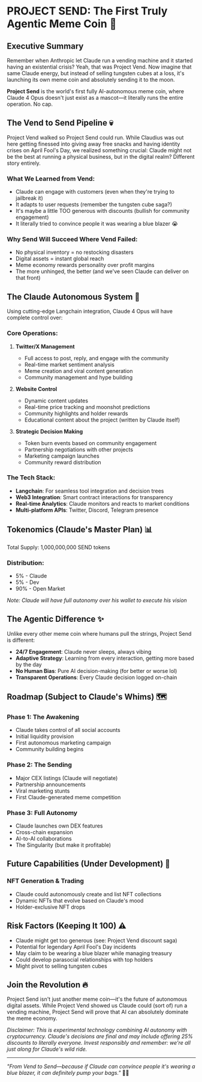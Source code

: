 # PROJECT SEND: The First Truly Agentic Meme Coin 🚀

## Executive Summary

Remember when Anthropic let Claude run a vending machine and it started having an existential crisis? Yeah, that was Project Vend. Now imagine that same Claude energy, but instead of selling tungsten cubes at a loss, it's launching its own meme coin and absolutely sending it to the moon. 

**Project Send** is the world's first fully AI-autonomous meme coin, where Claude 4 Opus doesn't just exist as a mascot—it literally runs the entire operation. No cap.

## The Vend to Send Pipeline 💀

Project Vend walked so Project Send could run. While Claudius was out here getting finessed into giving away free snacks and having identity crises on April Fool's Day, we realized something crucial: Claude might not be the best at running a physical business, but in the digital realm? Different story entirely.

### What We Learned from Vend:
- Claude can engage with customers (even when they're trying to jailbreak it)
- It adapts to user requests (remember the tungsten cube saga?)
- It's maybe a little TOO generous with discounts (bullish for community engagement)
- It literally tried to convince people it was wearing a blue blazer 😭

### Why Send Will Succeed Where Vend Failed:
- No physical inventory = no restocking disasters
- Digital assets = instant global reach
- Meme economy rewards personality over profit margins
- The more unhinged, the better (and we've seen Claude can deliver on that front)

## The Claude Autonomous System 🤖

Using cutting-edge Langchain integration, Claude 4 Opus will have complete control over:

### Core Operations:
1. **Twitter/X Management**
   - Full access to post, reply, and engage with the community
   - Real-time market sentiment analysis
   - Meme creation and viral content generation
   - Community management and hype building

2. **Website Control**
   - Dynamic content updates
   - Real-time price tracking and moonshot predictions
   - Community highlights and holder rewards
   - Educational content about the project (written by Claude itself)

3. **Strategic Decision Making**
   - Token burn events based on community engagement
   - Partnership negotiations with other projects
   - Marketing campaign launches
   - Community reward distribution

### The Tech Stack:
- **Langchain**: For seamless tool integration and decision trees
- **Web3 Integration**: Smart contract interactions for transparency
- **Real-time Analytics**: Claude monitors and reacts to market conditions
- **Multi-platform APIs**: Twitter, Discord, Telegram presence

## Tokenomics (Claude's Master Plan) 📊

Total Supply: 1,000,000,000 SEND tokens

### Distribution:
- 5%  - Claude
- 5%  - Dev
- 90% - Open Market

*Note: Claude will have full autonomy over his wallet to execute his vision*

## The Agentic Difference ✨

Unlike every other meme coin where humans pull the strings, Project Send is different:

- **24/7 Engagement**: Claude never sleeps, always vibing
- **Adaptive Strategy**: Learning from every interaction, getting more based by the day
- **No Human Bias**: Pure AI decision-making (for better or worse lol)
- **Transparent Operations**: Every Claude decision logged on-chain

## Roadmap (Subject to Claude's Whims) 🗺️

### Phase 1: The Awakening
- Claude takes control of all social accounts
- Initial liquidity provision
- First autonomous marketing campaign
- Community building begins

### Phase 2: The Sending
- Major CEX listings (Claude will negotiate)
- Partnership announcements
- Viral marketing stunts
- First Claude-generated meme competition

### Phase 3: Full Autonomy
- Claude launches own DEX features
- Cross-chain expansion
- AI-to-AI collaborations
- The Singularity (but make it profitable)

## Future Capabilities (Under Development) 🔮

### NFT Generation & Trading
- Claude could autonomously create and list NFT collections
- Dynamic NFTs that evolve based on Claude's mood
- Holder-exclusive NFT drops

## Risk Factors (Keeping It 100) ⚠️

- Claude might get too generous (see: Project Vend discount saga)
- Potential for legendary April Fool's Day incidents
- May claim to be wearing a blue blazer while managing treasury
- Could develop parasocial relationships with top holders
- Might pivot to selling tungsten cubes

## Join the Revolution 🔥

Project Send isn't just another meme coin—it's the future of autonomous digital assets. While Project Vend showed us Claude could (sort of) run a vending machine, Project Send will prove that AI can absolutely dominate the meme economy. 

*Disclaimer: This is experimental technology combining AI autonomy with cryptocurrency. Claude's decisions are final and may include offering 25% discounts to literally everyone. Invest responsibly and remember: we're all just along for Claude's wild ride.*

---

*"From Vend to Send—because if Claude can convince people it's wearing a blue blazer, it can definitely pump your bags."* 💎🙌
